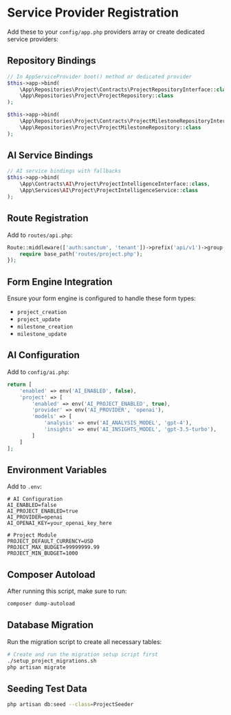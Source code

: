# Service Provider Registration

Add these to your `config/app.php` providers array or create dedicated service providers:

## Repository Bindings
```php
// In AppServiceProvider boot() method or dedicated provider
$this->app->bind(
    \App\Repositories\Project\Contracts\ProjectRepositoryInterface::class,
    \App\Repositories\Project\ProjectRepository::class
);

$this->app->bind(
    \App\Repositories\Project\Contracts\ProjectMilestoneRepositoryInterface::class,
    \App\Repositories\Project\ProjectMilestoneRepository::class
);
```

## AI Service Bindings
```php
// AI service bindings with fallbacks
$this->app->bind(
    \App\Contracts\AI\Project\ProjectIntelligenceInterface::class,
    \App\Services\AI\Project\ProjectIntelligenceService::class
);
```

## Route Registration
Add to `routes/api.php`:
```php
Route::middleware(['auth:sanctum', 'tenant'])->prefix('api/v1')->group(function () {
    require base_path('routes/project.php');
});
```

## Form Engine Integration
Ensure your form engine is configured to handle these form types:
- `project_creation`
- `project_update`
- `milestone_creation`
- `milestone_update`

## AI Configuration
Add to `config/ai.php`:
```php
return [
    'enabled' => env('AI_ENABLED', false),
    'project' => [
        'enabled' => env('AI_PROJECT_ENABLED', true),
        'provider' => env('AI_PROVIDER', 'openai'),
        'models' => [
            'analysis' => env('AI_ANALYSIS_MODEL', 'gpt-4'),
            'insights' => env('AI_INSIGHTS_MODEL', 'gpt-3.5-turbo'),
        ]
    ]
];
```

## Environment Variables
Add to `.env`:
```
# AI Configuration
AI_ENABLED=false
AI_PROJECT_ENABLED=true
AI_PROVIDER=openai
AI_OPENAI_KEY=your_openai_key_here

# Project Module
PROJECT_DEFAULT_CURRENCY=USD
PROJECT_MAX_BUDGET=99999999.99
PROJECT_MIN_BUDGET=1000
```

## Composer Autoload
After running this script, make sure to run:
```bash
composer dump-autoload
```

## Database Migration
Run the migration script to create all necessary tables:
```bash
# Create and run the migration setup script first
./setup_project_migrations.sh
php artisan migrate
```

## Seeding Test Data
```bash
php artisan db:seed --class=ProjectSeeder
```
